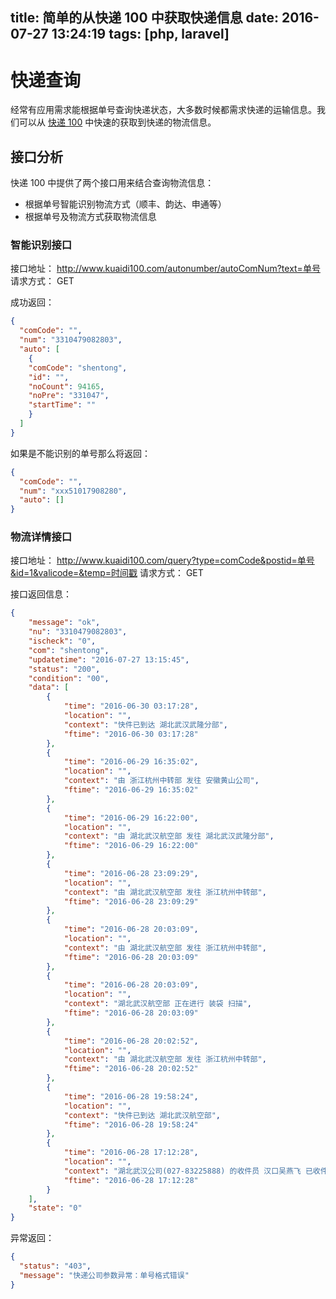 title: 简单的从快递 100 中获取快递信息
date: 2016-07-27 13:24:19
tags: [php, laravel]
---

# 快递查询

经常有应用需求能根据单号查询快递状态，大多数时候都需求快递的运输信息。我们可以从 [快递 100](http://www.kuaidi100.com/) 中快速的获取到快递的物流信息。

## 接口分析

快递 100 中提供了两个接口用来结合查询物流信息：

* 根据单号智能识别物流方式（顺丰、韵达、申通等）
* 根据单号及物流方式获取物流信息

### 智能识别接口

接口地址： http://www.kuaidi100.com/autonumber/autoComNum?text=单号
请求方式： GET

成功返回：

``` json
{
  "comCode": "",
  "num": "3310479082803",
  "auto": [
    {
    "comCode": "shentong",
    "id": "",
    "noCount": 94165,
    "noPre": "331047",
    "startTime": ""
    }
  ]
}
```

如果是不能识别的单号那么将返回：

``` json
{
  "comCode": "",
  "num": "xxx51017908280",
  "auto": []
}
```

### 物流详情接口

接口地址： http://www.kuaidi100.com/query?type=comCode&postid=单号&id=1&valicode=&temp=时间戳
请求方式： GET

接口返回信息：

``` json
{
    "message": "ok",
    "nu": "3310479082803",
    "ischeck": "0",
    "com": "shentong",
    "updatetime": "2016-07-27 13:15:45",
    "status": "200",
    "condition": "00",
    "data": [
        {
            "time": "2016-06-30 03:17:28",
            "location": "",
            "context": "快件已到达 湖北武汉武隆分部",
            "ftime": "2016-06-30 03:17:28"
        },
        {
            "time": "2016-06-29 16:35:02",
            "location": "",
            "context": "由 浙江杭州中转部 发往 安徽黄山公司",
            "ftime": "2016-06-29 16:35:02"
        },
        {
            "time": "2016-06-29 16:22:00",
            "location": "",
            "context": "由 湖北武汉航空部 发往 湖北武汉武隆分部",
            "ftime": "2016-06-29 16:22:00"
        },
        {
            "time": "2016-06-28 23:09:29",
            "location": "",
            "context": "由 湖北武汉航空部 发往 浙江杭州中转部",
            "ftime": "2016-06-28 23:09:29"
        },
        {
            "time": "2016-06-28 20:03:09",
            "location": "",
            "context": "由 湖北武汉航空部 发往 浙江杭州中转部",
            "ftime": "2016-06-28 20:03:09"
        },
        {
            "time": "2016-06-28 20:03:09",
            "location": "",
            "context": "湖北武汉航空部 正在进行 装袋 扫描",
            "ftime": "2016-06-28 20:03:09"
        },
        {
            "time": "2016-06-28 20:02:52",
            "location": "",
            "context": "由 湖北武汉航空部 发往 浙江杭州中转部",
            "ftime": "2016-06-28 20:02:52"
        },
        {
            "time": "2016-06-28 19:58:24",
            "location": "",
            "context": "快件已到达 湖北武汉航空部",
            "ftime": "2016-06-28 19:58:24"
        },
        {
            "time": "2016-06-28 17:12:28",
            "location": "",
            "context": "湖北武汉公司(027-83225888) 的收件员 汉口吴燕飞 已收件",
            "ftime": "2016-06-28 17:12:28"
        }
    ],
    "state": "0"
}
```

异常返回：

``` json
{
  "status": "403",
  "message": "快递公司参数异常：单号格式错误"
}
```

